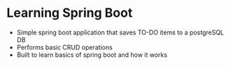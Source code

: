 # Learning Spring Boot

* Simple spring boot application that saves TO-DO items to a postgreSQL DB
* Performs basic CRUD operations
* Built to learn basics of spring boot and how it works